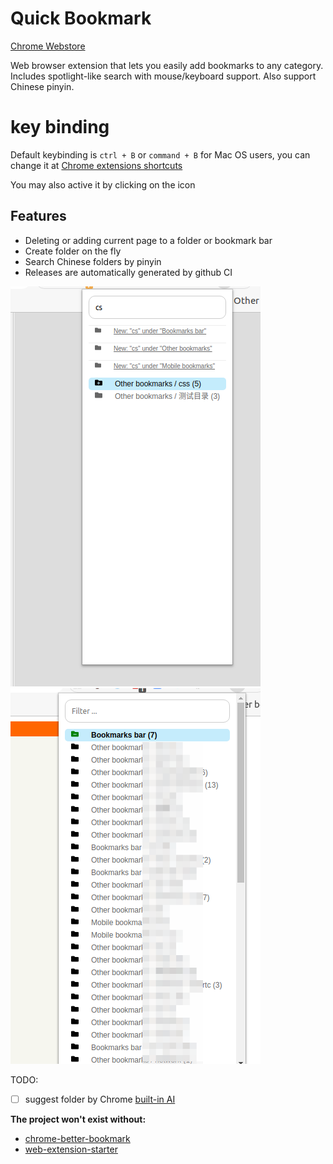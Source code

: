 Quick Bookmark
======================
[Chrome Webstore](https://chrome.google.com/webstore/detail/quick-bookmark/bbjekmkfbdemdbfkckbakmmiceppjkdc)


Web browser extension that lets you easily add bookmarks to any category. Includes spotlight-like search with mouse/keyboard support.
Also support Chinese pinyin.

key binding
===========
Default keybinding is `ctrl + B` or `command + B` for Mac OS users, you can change it at
[Chrome extensions shortcuts](chrome://extensions/shortcuts)

You may also active it by clicking on the icon


## Features

- Deleting or adding current page to a folder or bookmark bar
- Create folder on the fly
- Search Chinese folders by pinyin
- Releases are automatically generated by github CI


![Quick Bookmark popup add](screenshots/Selection_002.png "Bookmark a tab")
![Quick Bookmark popup remove](screenshots/Selection_003_remove.png "Remove a tab from bookmark")


TODO:

- [ ] suggest folder by Chrome [built-in AI](https://developer.chrome.com/docs/ai/built-in)

**The project won't exist without:**

- [chrome-better-bookmark](https://github.com/ardcore/chrome-better-bookmark)
- [web-extension-starter](https://github.com/abhijithvijayan/web-extension-starter)
